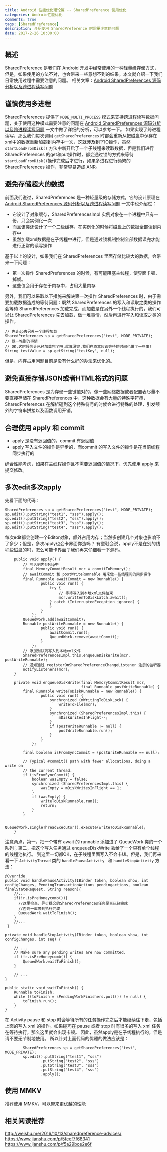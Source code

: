 ```yaml
---
title: Android 性能优化理论篇 -- SharedPreference 使用优化
categories: Android性能优化
comments: true
tags: [SharedPreference]
description: 介绍使用 SharedPreference 时需要注意的问题
date: 2017-2-26 10:00:00
---
```


## 概述

SharedPreference 是我们在 Android 开发中经常使用的一种轻量级存储方式，但是，如果使用的方法不对，也会带来一些意想不到的结果。本文就介绍一下我们日常使用过程中需要注意的问题。
相关文章：[Android SharedPreferences 源码分析以及跨进程读写问题](http://www.heqiangfly.com/2016/09/12/android-source-code-analysis-sharedpreferences/)

## 谨慎使用多进程

SharedPreferences 提供了 `MODE_MULTI_PROCESS` 模式来支持跨进程读写数据问题，关于使用这种模式需要注意的问题在 [Android SharedPreferences 源码分析以及跨进程读写问题](http://www.heqiangfly.com/2016/09/12/android-source-code-analysis-sharedpreferences/) 一文中做了详细的分析，可以参考一下。
如果实现了跨进程读写，那么我们每次调用 `getSharedPreferences` 时都会重新从把磁盘中保存在xml中的数据重新加载到内存中一次，这就涉及到了IO操作，虽然 `startLoadFromDisk()` 方法中新开启了一个子线程来读取数据，但是我们进行 SharedPreferences 的get和put操作时，都会通过锁的方式来等待`startLoadFromDisk()`操作完成后才进行，如果多进程进行频繁的 SharedPreferences 操作，非常容易造成 ANR。

## 避免存储超大的数据

前面我们说过，SharedPreferences 是一种轻量级的存储方式，它的设计原理在 [Android SharedPreferences 源码分析以及跨进程读写问题](http://www.heqiangfly.com/2016/09/12/android-source-code-analysis-sharedpreferences/) 一文中也介绍过：

 - 它设计了对象缓存，SharedPreferencesImpl 实例对象在一个进程中只有一份，只会实例化一次
 - 而且该类还设计了一个二级缓存，在实例化的时候将磁盘上的数据全部读到内存中
 - 虽然加载xml数据是在子线程中进行，但是通过锁机制控制全部数据读完才能进行正常的读写操作

基于以上的设计，如果我们在 SharedPreferences 里面存储比较大的数据，会带来一下问题：

 - 第一次操作 SharedPreferences 的时候，有可能阻塞主线程，使界面卡顿、掉帧。
 - 这些值会用于存在于内存中，占用大量内存

另外，我们可以采取以下措施来解决第一次操作 SharedPreferences 时，由于需要加载数据造成的等待问题：既然 SharedPreferences 的写入和读取之类的操作会等待 SharedPreferences 加载完成，而加载是在另外一个线程执行的，我们可以让 SharedPreferences 先去加载，做一堆事情，然后再进行写入和读取之类的操作。

```
// 先让sp去另外一个线程加载
SharedPreferences sp = getSharedPreferences("test", MODE_PRIVATE);
// 做一堆别的事情
// OK,这时候估计已经加载完了吧,就算没完,我们在原本应该等待的时间也做了一些事!
String testValue = sp.getString("testKey", null);
```

但是，内存占用问题目前是没有什么好的办法来优化的。

## 避免直接存储JSON或者HTML格式的问题

SharedPreferences 是为存储一些键值对的，像一些网络数据或者配置表尽量不要直接存储在 SharedPreferences 中，这种数据会有大量的特殊字符串，SharedPreferences 在解析碰到这个特殊符号的时候会进行特殊的处理，引发额外的字符串拼接以及函数调用开销。

## 合理使用 apply 和 commit

 - apply 是没有返回值的，commit 有返回值
 - apply 写入文件的操作是异步的，而commit 的写入文件的操作是在当前线程同步执行的

综合性能考虑，如果在主线程操作且不需要返回值的情况下，优先使用 apply 来提交修改。

## 多次edit多次apply

先看下面的代码：

```
SharedPreferences sp = getSharedPreferences("test", MODE_PRIVATE);
sp.edit().putString("test1", "sss").apply();
sp.edit().putString("test2", "sss").apply();
sp.edit().putString("test3", "sss").apply();
sp.edit().putString("test4", "sss").apply();
```

每次edit都会创建一个Editor对象，额外占用内存；当然多创建几个对象也影响不了多少；但是，多次apply也会卡界面你造吗？
有童鞋会说，apply不是在别的线程些磁盘的吗，怎么可能卡界面？我们再来仔细看一下源码。

```
    public void apply() {
        // 写入到内存Map中
        final MemoryCommitResult mcr = commitToMemory();
        // awaitCommit 和 postWriteRunnable 用来做一些线程间的同步操作
        final Runnable awaitCommit = new Runnable() {
                public void run() {
                    try {
                        // 等待写入到本地xml文件结束
                        mcr.writtenToDiskLatch.await();
                    } catch (InterruptedException ignored) {
                    }
                }
            };
        QueuedWork.add(awaitCommit);
        Runnable postWriteRunnable = new Runnable() {
                public void run() {
                    awaitCommit.run();
                    QueuedWork.remove(awaitCommit);
                }
            };
        // 添加到队列写入到本地xml文件
        SharedPreferencesImpl.this.enqueueDiskWrite(mcr, postWriteRunnable);
        // 通知通过 registerOnSharedPreferenceChangeListener 注册的监听器
        notifyListeners(mcr);
    }
    
    private void enqueueDiskWrite(final MemoryCommitResult mcr,
                                  final Runnable postWriteRunnable) {
        final Runnable writeToDiskRunnable = new Runnable() {
                public void run() {
                    synchronized (mWritingToDiskLock) {
                        writeToFile(mcr);
                    }
                    synchronized (SharedPreferencesImpl.this) {
                        mDiskWritesInFlight--;
                    }
                    if (postWriteRunnable != null) {
                        postWriteRunnable.run();
                    }
                }
            };

        final boolean isFromSyncCommit = (postWriteRunnable == null);

        // Typical #commit() path with fewer allocations, doing a write on
        // the current thread.
        if (isFromSyncCommit) {
            boolean wasEmpty = false;
            synchronized (SharedPreferencesImpl.this) {
                wasEmpty = mDiskWritesInFlight == 1;
            }
            if (wasEmpty) {
                writeToDiskRunnable.run();
                return;
            }
        }

        QueuedWork.singleThreadExecutor().execute(writeToDiskRunnable);
    }
```

注意两点，第一，把一个带有 await 的 runnable 添加进了 QueueWork 类的一个队列；第二，把这个写入任务通过 enqueueDiskWrite 丢给了一个只有单个线程的线程池执行。
到这里一切都OK，在子线程里面写入不会卡UI。但是，我们再来看一下 `ActivityThread` 类的 `handlePauseActivity ` 和 `handleStopActivity` 方法：

```
@Override
public void handlePauseActivity(IBinder token, boolean show, int configChanges, PendingTransactionActions pendingactions, boolean finalStateRequest, String reason){
    //... 
    if(!r.isPreHoneycomb()){
      //这里检查，异步提交的SharedPreferences任务是否已经完成
      //否则一直等到执行完成
      QueuedWork.waitToFinish();
    }
    //...
 }

private void handleStopActivity(IBinder token, boolean show, int configChanges, int seq) {

    // ...
    // Make sure any pending writes are now committed.
    if (!r.isPreHoneycomb()) {
        QueuedWork.waitToFinish();
    }

    // ...
}

public static void waitToFinish() {
    Runnable toFinish;
    while ((toFinish = sPendingWorkFinishers.poll()) != null) {
        toFinish.run();
    }
}
```

在 Activity pause 和 stop 时会等待所有的任务操作完之后才能继续往下走，包括上面的写入 xml 的操作。如果碰巧在 pause 或者 stop 时有很多的写入 xml 任务在等待执行，那么这里就会出现卡顿。
因此，虽然apply是在子线程执行的，但是请不要无节制地使用。
所以针对上面代码的优雅的做法应该是：

```
        SharedPreferences sp = getSharedPreferences("test", MODE_PRIVATE);
        sp.edit().putString("test1", "sss")
                .putString("test2", "sss")
                .putString("test3", "sss")
                .putString("test4", "sss")
                .apply();
```

## 使用 MMKV

推荐使用 MMKV，可以带来更优越的性能

## 相关阅读推荐

http://weishu.me/2016/10/13/sharedpreference-advices/
https://www.jianshu.com/p/5fcef7f68341
https://www.jianshu.com/p/f5a29bce2e6f